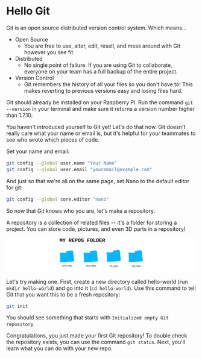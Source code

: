 # Hello Git

Git is an open source distributed version control system. Which means...

* Open Source
  * You are free to use, alter, edit, resell, and mess around with Git however you see fit.
* Distributed
  * No single point of failure. If you are using Git to collaborate, everyone
    on your team has a full backup of the entire project.
* Version Control
  * Git remembers the history of all your files so you don't have to!
    This makes reverting to previous versions easy and losing files hard.

Git should already be installed on your Raspberry Pi. Run the command
`git --version` in your terminal and make sure it returns a version number
higher than 1.7.10.

You haven't introduced yourself to Git yet! Let's do that now. Git doesn't
really care what your name or email is, but it's helpful for your teammates
to see who wrote which pieces of code.

Set your name and email:

```bash
git config --global user.name "Your Name"
git config --global user.email "youremail@example.com"
```

And just so that we're all on the same page, set Nano to the default editor for git:

```bash
git config --global core.editor "nano"
```

So now that Git knows who you are, let's make a repository.

A repository is a collection of related files -- it's a folder for storing a project. You can store code, pictures, and even 3D parts in a repository!

![repos](../images/repos.png)

Let's try making one. First, create a new directory called hello-world (run `mkdir hello-world`) and go into it (`cd hello-world`). Use this command to tell Git that you want this to be a fresh repository:

```bash
git init
```

You should see something that starts with `Initialized empty Git repository`.

Congratulations, you just made your first Git repository! To double check the repository exists, you can use the command `git status`. Next, you'll learn what you can do with your new repo.
